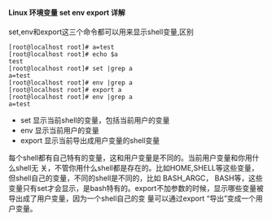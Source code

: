 #### Linux 环境变量 set env export 详解

set,env和export这三个命令都可以用来显示shell变量,区别

    [root@localhost root]# a=test
    [root@localhost root]# echo $a
    test
    [root@localhost root]# set |grep a
    a=test
    [root@localhost root]# env |grep a
    [root@localhost root]# export a
    [root@localhost root]# env |grep a
    a=test

* set 显示当前shell的变量，包括当前用户的变量
* env 显示当前用户的变量
* export 显示当前导出成用户变量的shell变量

每个shell都有自己特有的变量，这和用户变量是不同的。当前用户变量和你用什么shell无 关，不管你用什么shell都是存在的。比如HOME,SHELL等这些变量，但shell自己的变量，不同的shell是不同的，比如 BASH_ARGC， BASH等，这些变量只有set才会显示，是bash特有的。export不加参数的时候，显示哪些变量被导出成了用户变量，因为一个shell自己的变 量可以通过export “导出”变成一个用户变量。
